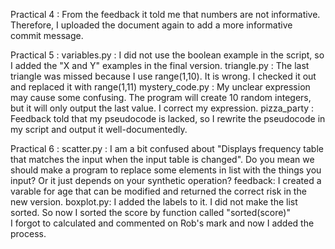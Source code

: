 Practical 4 :
From the feedback it told me that numbers are not informative.
Therefore, I uploaded the document again to add a more informative commit message.

Practical 5 :
  variables.py :
     I did not use the boolean example in the script, so I added the "X and Y" examples in the final version.
  triangle.py : 
     The last triangle was missed because I use range(1,10). It is wrong. I checked it out and replaced it with range(1,11) 
  mystery_code.py :
     My unclear expression may cause some confusing. The program will create 10 random integers, but it will only output the last value. I correct my expression.
  pizza_party :
     Feedback told that my pseudocode is lacked, so I rewrite the pseudocode in my script and output it well-documentedly.

Practical 6 :
  scatter.py :
    I am a bit confused about  "Displays frequency table that matches the input when the input table is changed".
    Do you mean we should make a program to replace some elements in list with the things you input? Or it just depends on your synthetic operation?
    feedback:
         I created a varable for age that can be modified and returned the correct risk in the new version.
  boxplot.py:
      I added the labels to it.
      I did not make the list sorted. So now I sorted the score by function called "sorted(score)"  
      I forgot to calculated and commented on Rob's mark and now I added the process.
